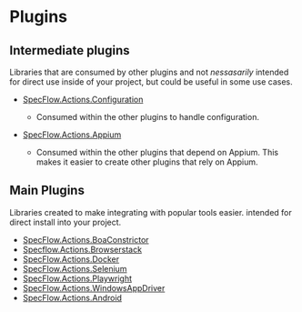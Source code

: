 # Plugins

## Intermediate plugins

Libraries that are consumed by other plugins and not *nessasarily* intended for direct use inside of your project, but could be useful in some use cases.

- [SpecFlow.Actions.Configuration](./SpecFlow.Actions.Configuration)
  - Consumed within the other plugins to handle configuration.

- [SpecFlow.Actions.Appium](./SpecFlow.Actions.Appium/)
  - Consumed within the other plugins that depend on Appium. This makes it easier to create other plugins that rely on Appium.

## Main Plugins

Libraries created to make integrating with popular tools easier. intended for direct install into your project.

- [SpecFlow.Actions.BoaConstrictor](./SpecFlow.Actions.BoaConstrictor)
- [Specflow.Actions.Browserstack](./SpecFlow.Actions.Browserstack)
- [SpecFlow.Actions.Docker](./SpecFlow.Actions.Docker)
- [SpecFlow.Actions.Selenium](./SpecFlow.Actions.Selenium/)
- [SpecFlow.Actions.Playwright](./SpecFlow.Actions.Playwright/)
- [SpecFlow.Actions.WindowsAppDriver](./SpecFlow.Actions.WindowsAppDriver/)
- [SpecFlow.Actions.Android](./SpecFlow.Actions.Android/)
